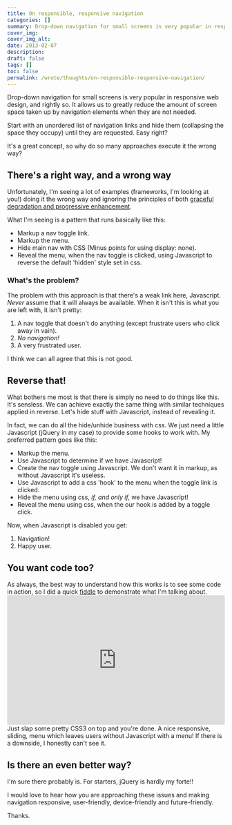 ```yaml
---
title: On responsible, responsive navigation
categories: []
summary: Drop-down navigation for small screens is very popular in responsive web design, but why do so many approaches execute it the wrong way?
cover_img:
cover_img_alt:
date: 2013-02-07
description:
draft: false
tags: []
toc: false
permalink: /wrote/thoughts/on-responsible-responsive-navigation/
---
```


Drop-down navigation for small screens is very popular in responsive web design, and rightly so. It allows us to greatly reduce the amount of screen space taken up by navigation elements when they are not needed.

Start with an unordered list of navigation links and hide them (collapsing the space they occupy) until they are requested. Easy right?

It's a great concept, so why do so many approaches execute it the wrong way?

## There's a right way, and a wrong way
Unfortunately, I'm seeing a lot of examples (frameworks, I'm looking at you!) doing it the wrong way and ignoring the principles of both <a href="http://www.w3.org/wiki/Graceful_degredation_versus_progressive_enhancement" title="See what the W3C says about this stuff!" target="_blank">graceful degradation and progressive enhancement</a>.

What I'm seeing is a pattern that runs basically like this:

<ul>
<li>Markup a nav toggle link.</li>
<li>Markup the menu.</li>
<li>Hide main nav with CSS (Minus points for using display: none).</li>
<li>Reveal the menu, when the nav toggle is clicked, using Javascript to reverse the default 'hidden' style set in css.</li>
</ul>
<h3>What's the problem?</h3>
The problem with this approach is that there's a weak link here, Javascript. <em>Never</em> assume that it will always be available. When it isn't this is what you are left with, it isn't pretty:

<ol>
<li>A nav toggle that doesn't do anything (except frustrate users who click away in vain).</li>
<li><em>No navigation!</em></li>
<li>A very frustrated user.</li>
</ol>
I think we can all agree that this is not good.

<h2>Reverse that!</h2>
What bothers me most is that there is simply no need to do things like this. It's sensless. We can achieve exactly the same thing with similar techniques applied in reverse. Let's hide stuff with Javascript, instead of revealing it.

In fact, we can do all the hide/unhide business with css. We just need a little Javascript (jQuery in my case) to provide some hooks to work with. My preferred pattern goes like this:

<ul>
<li>Markup the menu.</li>
<li>Use Javascript to determine if we have Javascript!</li>
<li>Create the nav toggle using Javascript. We don't want it in markup, as without Javascript it's useless.</li>
<li>Use Javascript to add a css 'hook' to the menu when the toggle link is clicked.</li>
<li>Hide the menu using css, <em>if, and only if,</em> we have Javascript!</li>
<li>Reveal the menu using css, when the our hook is added by a toggle click.</li>
</ul>

Now, when Javascript is disabled you get:

<ol>
<li>Navigation!</li>
<li>Happy user.</li>
</ol>
<h2>You want code too?</h2>
As always, the best way to understand how this works is to see some code in action, so I did a quick <a href="https://jsfiddle.net/internetinspired/hCV2a/36/" target="_blank" rel="nopener noreferrer">fiddle</a> to demonstrate what I'm talking about.

<iframe style="width: 100%; height: 300px" src="https://jsfiddle.net/internetinspired/hCV2a/36/embedded/" allowfullscreen="allowfullscreen" frameborder="0"></iframe>
Just slap some pretty CSS3 on top and you're done. A nice responsive, sliding, menu which leaves users without Javascript with a menu! If there is a downside, I honestly can't see it.

<h2>Is there an even better way?</h2>
I'm sure there probably is. For starters, jQuery is hardly my forte!!

I would love to hear how you are approaching these issues and making navigation responsive, user-friendly, device-friendly and future-friendly.

Thanks.

